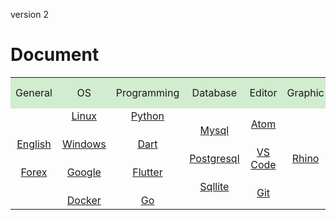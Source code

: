 <style>
.md0{margin-top: 150px;}
.md1{margin-top: 75px;}
.md2{margin-top: 50px;}
.md3{margin-top: 25px;}
.tbl1 td#header{background-color: D1ECCF}
.tbl1 tr#header{background-color: D1ECCF}
.tbl1 td {height: 50px;vertical-align: middle;}
</style>



version 2



# Document


<table class="tbl1">

<tr>
<td align="center" id="header">General</td>
<td align="center" id="header">OS</td>
<td align="center" id="header">Programming</td>
<td align="center" id="header">Database</td>
<td align="center" id="header">Editor</td>
<td align="center" id="header">Graphic</td>
</tr>

<tr>

<td align="center">
<a href="English/English.html">English</a>
<div class="md3"></div>
<a href="Forex/Forex.html">Forex</a>
</td>

<td align="center">
<a href="Linux/Linux.html">Linux</a>
<div class="md3"></div>
<a href="Windows/Windows.html">Windows</a>
<div class="md3"></div>
<a href="Google/Google.html">Google</a>  
<div class="md3"></div>
<a href="Docker/Docker.html">Docker</a>
</td>

<td align="center">
<a href="Python/Python.html">Python</a>
<div class="md3"></div>
<a href="Dart/Dart.html">Dart</a>
<div class="md3"></div>
<a href="Flutter/Flutter.html">Flutter</a>
<div class="md3"></div>
<a href="Go/Go.html">Go</a>
</td>

<td align="center">
<a href="Mysql/Mysql.html">Mysql</a>
<div class="md3"></div>
<a href="Postgresql/Postgresql.html">Postgresql</a>
<div class="md3"></div>
<a href="Sqllite/Sqllite.html">Sqllite</a>
</td>

<td align="center">
<a href="Atom/0-Atom.html">Atom</a>
<div class="md3"></div>
<a href="VsCode/0-VsCode.html">VS Code</a>
<div class="md3"></div>
<a href="Git/Git.html">Git</a>
</td>

<td align="center">
<a href="Rhino/Rhino.html">Rhino</a>
</td>

</tr>
</table>
